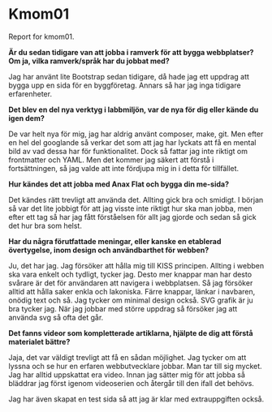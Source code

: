 Kmom01
===============================

Report for kmom01.

**Är du sedan tidigare van att jobba i ramverk för att bygga webbplatser? Om ja, vilka ramverk/språk har du jobbat med?**

Jag har använt lite Bootstrap sedan tidigare, då hade jag ett uppdrag att bygga upp en sida för en byggföretag. Annars så har jag inga tidigare erfarenheter.

**Det blev en del nya verktyg i labbmiljön, var de nya för dig eller kände du igen dem?**

De var helt nya för mig, jag har aldrig använt composer, make, git. Men efter en hel del googlande så verkar det som att jag har lyckats att få en mental bild av vad dessa har för funktionalitet. Dock så fattar jag inte riktigt om frontmatter och YAML. Men det kommer jag säkert att förstå i fortsättningen, så jag valde att inte fördjupa mig in i detta för tillfället.

**Hur kändes det att jobba med Anax Flat och bygga din me-sida?**

Det kändes rätt trevligt att använda det. Allting gick bra och smidigt. I början så var det lite jobbigt för att jag visste inte riktigt hur ska man jobba, men efter ett tag så har jag fått förståelsen för allt jag gjorde och sedan så gick det hur bra som helst.

**Har du några förutfattade meningar, eller kanske en etablerad övertygelse, inom design och användbarthet för webben?**

Ju, det har jag. Jag försöker att hålla mig till KISS principen. Allting i webben ska vara enkelt och tydligt, tycker jag. Desto mer knappar man har desto svårare är det för användaren att navigera i webbplatsen. Så jag försöker alltid att hålla saker enkla och lakoniska. Färre knappar, länkar i navbaren, onödig text och så. Jag tycker om minimal design också. SVG grafik är ju bra tycker jag. När jag jobbar med större uppdrag så försöker jag att använda svg så ofta det går.

**Det fanns videor som kompletterade artiklarna, hjälpte de dig att förstå materialet bättre?**

Jaja, det var väldigt trevligt att få en sådan möjlighet. Jag tycker om att lyssna och se hur en erfaren webbutvecklare jobbar. Man tar till sig mycket. Jag har alltid uppskattat era video. Innan jag sätter mig för att jobba så bläddrar jag först igenom videoserien och återgår till den ifall det behövs.

Jag har även skapat en test sida så att jag är klar med extrauppgiften också.
